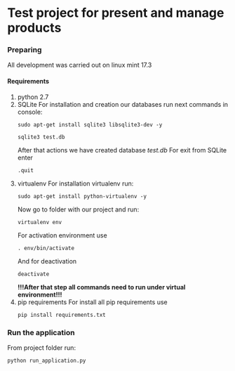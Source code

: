 # Test project for present and manage products

### Preparing
All development was carried out on linux mint 17.3

#### Requirements
1) python 2.7
2) SQLite
    For installation and creation our databases run next commands in console:
    ```
    sudo apt-get install sqlite3 libsqlite3-dev -y
    ```
    ```
    sqlite3 test.db
    ```
    After that actions we have created database _test.db_
    For exit from SQLite enter 
    ```
    .quit
    ```
3) virtualenv
    For installation virtualenv run:
    ```
    sudo apt-get install python-virtualenv -y
    ```
    Now go to folder with our project and run:
    ```
    virtualenv env
    ```
    For activation environment use 
    ```
    . env/bin/activate
    ```
    And for deactivation
    ```
    deactivate
    ```
    **!!!After that step all commands need to run under virtual environment!!!**
4) pip requirements
    For install all pip requirements use
    ```
    pip install requirements.txt
    ```

### Run the application
From project folder run:
```
python run_application.py
```
